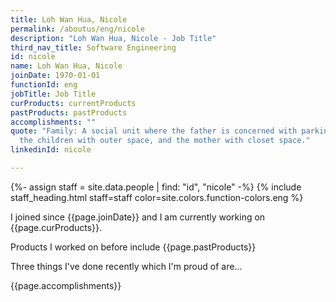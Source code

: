 ```yaml
---
title: Loh Wan Hua, Nicole
permalink: /aboutus/eng/nicole
description: "Loh Wan Hua, Nicole - Job Title"
third_nav_title: Software Engineering
id: nicole
name: Loh Wan Hua, Nicole
joinDate: 1970-01-01
functionId: eng
jobTitle: Job Title
curProducts: currentProducts
pastProducts: pastProducts
accomplishments: ""
quote: "Family: A social unit where the father is concerned with parking space,
  the children with outer space, and the mother with closet space."
linkedinId: nicole

---
```


{%- assign staff = site.data.people | find: "id", "nicole" -%}
{% include staff_heading.html staff=staff color=site.colors.function-colors.eng %}

<p>I joined since {{page.joinDate}} and I am currently working on {{page.curProducts}}.</p>

<p>Products I worked on before include {{page.pastProducts}}</p>

<p>Three things I've done recently which I'm proud of are...</p>
{{page.accomplishments}}
